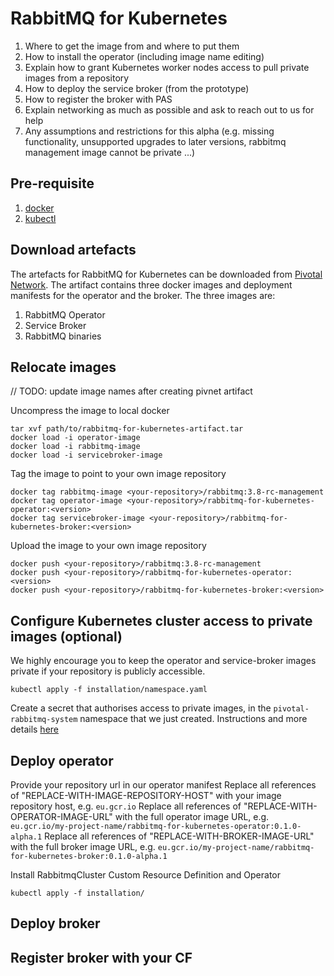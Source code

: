 # RabbitMQ for Kubernetes

1. Where to get the image from and where to put them
2. How to install the operator (including image name editing)
2. Explain how to grant Kubernetes worker nodes access to pull private images from a repository
3. How to deploy the service broker (from the prototype)
4. How to register the broker with PAS
5. Explain networking as much as possible and ask to reach out to us for help
6. Any assumptions and restrictions for this alpha (e.g. missing functionality, unsupported upgrades to later versions, rabbitmq management image cannot be private ...)

## Pre-requisite
1. [docker](https://docs.docker.com/v17.12/docker-cloud/installing-cli/)
2. [kubectl](https://kubernetes.io/docs/tasks/tools/install-kubectl/)

## Download artefacts
The artefacts for RabbitMQ for Kubernetes can be downloaded from [Pivotal Network](https://network.pivotal.io/products/p-rabbitmq-for-kubernetes/). The artifact contains
three docker images and deployment manifests for the operator and the broker. The three images are:

1. RabbitMQ Operator
2. Service Broker
3. RabbitMQ binaries

## Relocate images
// TODO: update image names after creating pivnet artifact

Uncompress the image to local docker

```
tar xvf path/to/rabbitmq-for-kubernetes-artifact.tar
docker load -i operator-image
docker load -i rabbitmq-image
docker load -i servicebroker-image
```

Tag the image to point to your own image repository

```
docker tag rabbitmq-image <your-repository>/rabbitmq:3.8-rc-management
docker tag operator-image <your-repository>/rabbitmq-for-kubernetes-operator:<version>
docker tag servicebroker-image <your-repository>/rabbitmq-for-kubernetes-broker:<version>
```

Upload the image to your own image repository

```
docker push <your-repository>/rabbitmq:3.8-rc-management
docker push <your-repository>/rabbitmq-for-kubernetes-operator:<version>
docker push <your-repository>/rabbitmq-for-kubernetes-broker:<version>
```

## Configure Kubernetes cluster access to private images (optional)
We highly encourage you to keep the operator and service-broker images private if your repository is publicly accessible.

```
kubectl apply -f installation/namespace.yaml
```

Create a secret that authorises access to private images, in the `pivotal-rabbitmq-system` namespace that we just created. Instructions and more details [here](https://kubernetes.io/docs/tasks/configure-pod-container/pull-image-private-registry/)


## Deploy operator

Provide your repository url in our operator manifest
Replace all references of "REPLACE-WITH-IMAGE-REPOSITORY-HOST" with your image repository host, e.g. `eu.gcr.io`
Replace all references of "REPLACE-WITH-OPERATOR-IMAGE-URL" with the full operator image URL, e.g. `eu.gcr.io/my-project-name/rabbitmq-for-kubernetes-operator:0.1.0-alpha.1`
Replace all references of "REPLACE-WITH-BROKER-IMAGE-URL" with the full broker image URL, e.g. `eu.gcr.io/my-project-name/rabbitmq-for-kubernetes-broker:0.1.0-alpha.1`

Install RabbitmqCluster Custom Resource Definition and Operator
```
kubectl apply -f installation/
```

## Deploy broker

## Register broker with your CF